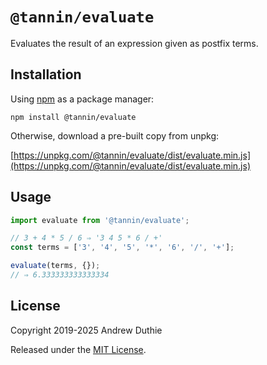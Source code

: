 # `@tannin/evaluate`

Evaluates the result of an expression given as postfix terms.

## Installation

Using [npm](https://www.npmjs.com/) as a package manager:

```
npm install @tannin/evaluate
```

Otherwise, download a pre-built copy from unpkg:

[https://unpkg.com/@tannin/evaluate/dist/evaluate.min.js](https://unpkg.com/@tannin/evaluate/dist/evaluate.min.js)

## Usage

```js
import evaluate from '@tannin/evaluate';

// 3 + 4 * 5 / 6 ⇒ '3 4 5 * 6 / +'
const terms = ['3', '4', '5', '*', '6', '/', '+'];

evaluate(terms, {});
// ⇒ 6.333333333333334
```

## License

Copyright 2019-2025 Andrew Duthie

Released under the [MIT License](https://opensource.org/licenses/MIT).
